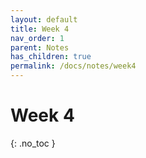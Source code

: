 ```yaml
---
layout: default
title: Week 4
nav_order: 1
parent: Notes
has_children: true
permalink: /docs/notes/week4
---
```


# Week 4
{: .no_toc }